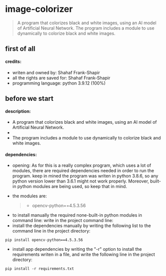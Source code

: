 # image-colorizer

> A program that colorizes black and white images, using an AI model of Artificial Neural Network.
> The program includes a module to use dynamically to colorize black and white images.

first of all
------------

#### credits:

- writen and owned by: Shahaf Frank-Shapir
- all the rights are saved for: Shahaf Frank-Shapir
- programming language: python 3.9.12 (100%)

before we start
---------------

#### description:

- A program that colorizes black and white images, using an AI model of Artificial Neural Network.
- 
- The program includes a module to use dynamically to colorize black and white images.

#### dependencies:

- opening:
  As for this is a really complex program, which uses a lot of modules, there are required dependencies needed
  in order to run the program. keep in mined the program was writen in python 3.8.6, so any python version lower
  than 3.6.1 might not work properly. Moreover, built-in python modules are being used, so keep that in mind.

- the modules are:
  > - opencv-python==4.5.3.56
>
- to install manually the required none-built-in python modules in command line:
  write in the project command line:
- install the dependencies manually by writing the following list to the command line in the project directory:
````
pip install opencv-python==4.5.3.56
````
- install app dependencies by writing the "-r" option to install the requirements
  writen in a file, and write the following line in the project directory:
````
pip install -r requirements.txt
````